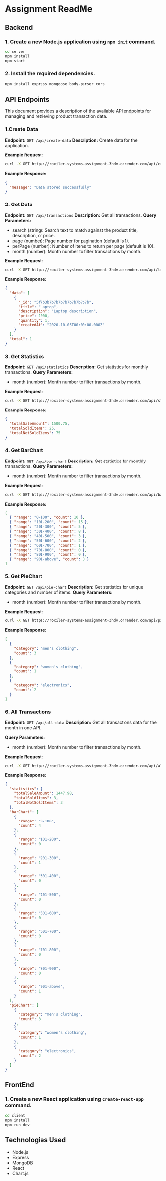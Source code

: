 # Assignment ReadMe


## Backend

### 1. Create a new Node.js application using `npm init` command.
```bash
cd server
npm install
npm start
```

### 2. Install the required dependencies.
```bash
npm install express mongoose body-parser cors
```
## API Endpoints
This document provides a description of the available API endpoints for managing and retrieving product transaction data.

### 1.Create Data
**Endpoint:** `GET /api/create-data`
**Description:** Create data for the application.

**Example Request:**
```bash
curl -X GET https://roxiler-systems-assignment-3hdv.onrender.com/api/create-data
```

**Example Response:**
```json
{
  "message": "Data stored successfully"
}
```
### 2. Get Data
**Endpoint:** `GET /api/transactions`
**Description:** Get all transactions.
**Query Parameters:**
- search (string): Search text to match against the product title, description, or price.
- page (number): Page number for pagination (default is 1).
- perPage (number): Number of items to return per page (default is 10).
- month (number): Month number to filter transactions by month.

**Example Request:**
```bash
curl -X GET https://roxiler-systems-assignment-3hdv.onrender.com/api/transactions?search=laptop&page=1&perPage=10
```

**Example Response:**
```json
{
  "data": [
    {
      "_id": "5f7b3b7b7b7b7b7b7b7b7b7b",
      "title": "Laptop",
      "description": "Laptop description",
      "price": 1000,
      "quantity": 1,
      "createdAt": "2020-10-05T00:00:00.000Z"
    }
  ],
  "total": 1
}
```

### 3. Get Statistics
**Endpoint:** `GET /api/statistics`
**Description:** Get statistics for monthly transactions.
**Query Parameters:**
- month (number): Month number to filter transactions by month.

**Example Request:**
```bash
curl -X GET https://roxiler-systems-assignment-3hdv.onrender.com/api/statistics?month=10
```

**Example Response:**
```json
{
  "totalSaleAmount": 1500.75,
  "totalSoldItems": 25,
  "totalNotSoldItems": 75
}
```

### 4. Get BarChart
**Endpoint:** `GET /api/bar-chart`
**Description:** Get statistics for monthly transactions.
**Query Parameters:**
- month (number): Month number to filter transactions by month.

**Example Request:**
```bash
curl -X GET https://roxiler-systems-assignment-3hdv.onrender.com/api/bar-chart?month=10
```

**Example Response:**
```json
[
  { "range": "0-100", "count": 10 },
  { "range": "101-200", "count": 15 },
  { "range": "201-300", "count": 5 },
  { "range": "301-400", "count": 8 },
  { "range": "401-500", "count": 3 },
  { "range": "501-600", "count": 2 },
  { "range": "601-700", "count": 1 },
  { "range": "701-800", "count": 0 },
  { "range": "801-900", "count": 0 },
  { "range": "901-above", "count": 0 }
]
```

### 5. Get PieChart
**Endpoint:** `GET /api/pie-chart`
**Description:** Get statistics for unique categories and number of items.
**Query Parameters:**
- month (number): Month number to filter transactions by month.

**Example Request:**
```bash
curl -X GET https://roxiler-systems-assignment-3hdv.onrender.com/api/pie-chart?month=10
```

**Example Response:**
```json
[
  {
    "category": "men's clothing",
    "count": 3
  },
  {
    "category": "women's clothing",
    "count": 1
  },
  {
    "category": "electronics",
    "count": 2
  }
]
```


### 6. All Transactions
**Endpoint:** `GET /api/all-data`
**Description:** Get all transactions data for the month in one API.

**Query Parameters:**
- month (number): Month number to filter transactions by month.

**Example Request:**
```bash
curl -X GET https://roxiler-systems-assignment-3hdv.onrender.com/api/all-data?month=10
```

**Example Response:**
```json
{
  "statistics": {
    "totalSaleAmount": 1447.98,
    "totalSoldItems": 3,
    "totalNotSoldItems": 3
  },
  "barChart": [
    {
      "range": "0-100",
      "count": 4
    },
    {
      "range": "101-200",
      "count": 0
    },
    {
      "range": "201-300",
      "count": 1
    },
    {
      "range": "301-400",
      "count": 0
    },
    {
      "range": "401-500",
      "count": 0
    },
    {
      "range": "501-600",
      "count": 0
    },
    {
      "range": "601-700",
      "count": 0
    },
    {
      "range": "701-800",
      "count": 0
    },
    {
      "range": "801-900",
      "count": 0
    },
    {
      "range": "901-above",
      "count": 1
    }
  ],
  "pieChart": [
    {
      "category": "men's clothing",
      "count": 3
    },
    {
      "category": "women's clothing",
      "count": 1
    },
    {
      "category": "electronics",
      "count": 2
    }
  ]
}
```

## FrontEnd

### 1. Create a new React application using `create-react-app` command.
```bash
cd client
npm install
npm run dev
```


## Technologies Used
- Node.js
- Express
- MongoDB
- React
- Chart.js